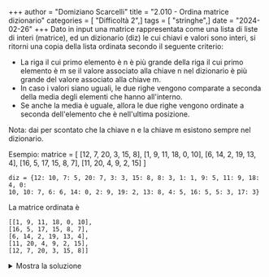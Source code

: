 +++
author = "Domiziano Scarcelli"
title = "2.010 - Ordina matrice dizionario"
categories = [ "Difficoltà 2",]
tags = [ "stringhe",]
date = "2024-02-26"
+++
Dato in input una matrice rappresentata come una lista di liste di interi
(matrice), ed un dizionario (diz) le cui chiavi e valori sono interi, si ritorni
una copia della lista ordinata secondo il seguente criterio:

- La riga il cui primo elemento è n è più grande della riga il cui primo
elemento è m se il valore associato alla chiave n nel dizionario è più
grande  del valore associato alla chiave m.
- In caso i valori siano uguali, le due righe vengono comparate a seconda della media degli elementi che hanno all'interno.
- Se anche la media è uguale, allora le due righe vengono ordinate a seconda dell'elemento che è nell'ultima posizione.

Nota: dai per scontato che la chiave n e la chiave m esistono sempre nel dizionario.

Esempio:
    matrice = [
        [12, 7, 20, 3, 15, 8],
        [1, 9, 11, 18, 0, 10],
        [6, 14, 2, 19, 13, 4],
        [16, 5, 17, 15, 8, 7],
        [11, 20, 4, 9, 2, 15]
    ]

    diz = {12: 10, 7: 5, 20: 7, 3: 3, 15: 8, 8: 3, 1: 1, 9: 5, 11: 9, 18: 4, 0:
    10, 10: 7, 6: 6, 14: 0, 2: 9, 19: 2, 13: 8, 4: 5, 16: 5, 5: 3, 17: 3}


La matrice ordinata è 

    [[1, 9, 11, 18, 0, 10],
    [16, 5, 17, 15, 8, 7],
    [6, 14, 2, 19, 13, 4],
    [11, 20, 4, 9, 2, 15],
    [12, 7, 20, 3, 15, 8]] 

<details>
<summary>Mostra la soluzione</summary>

```python
def ordina_matrice_diz(matrice, diz):
    return sorted(matrice, key=lambda x: (diz[x[0]], -sum(x), x[-1]))
```

</details>

